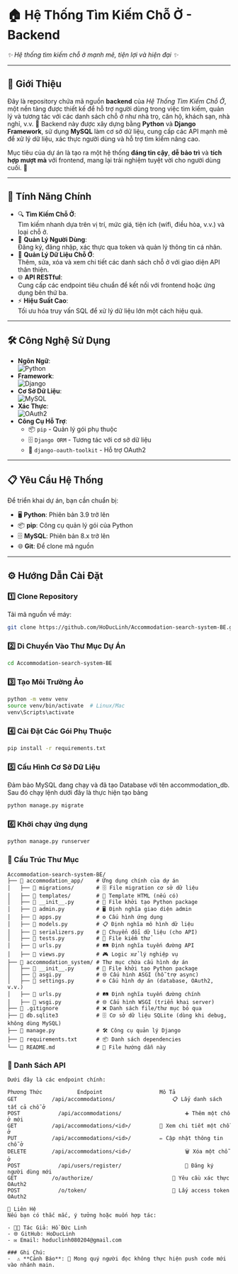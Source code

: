 # 🏠 Hệ Thống Tìm Kiếm Chỗ Ở - Backend

*✨ Hệ thống tìm kiếm chỗ ở mạnh mẽ, tiện lợi và hiện đại ✨*

---

## 📖 Giới Thiệu
Đây là repository chứa mã nguồn **backend** của *Hệ Thống Tìm Kiếm Chỗ Ở*, một nền tảng được thiết kế để hỗ trợ người dùng trong việc tìm kiếm, quản lý và tương tác với các danh sách chỗ ở như nhà trọ, căn hộ, khách sạn, nhà nghỉ, v.v. 🎯 Backend này được xây dựng bằng **Python** và **Django Framework**, sử dụng **MySQL** làm cơ sở dữ liệu, cung cấp các API mạnh mẽ để xử lý dữ liệu, xác thực người dùng và hỗ trợ tìm kiếm nâng cao.

Mục tiêu của dự án là tạo ra một hệ thống **đáng tin cậy**, **dễ bảo trì** và **tích hợp mượt mà** với frontend, mang lại trải nghiệm tuyệt vời cho người dùng cuối. 🚀

---

## 🌟 Tính Năng Chính
- 🔍 **Tìm Kiếm Chỗ Ở**:  
  Tìm kiếm nhanh dựa trên vị trí, mức giá, tiện ích (wifi, điều hòa, v.v.) và loại chỗ ở.
- 👤 **Quản Lý Người Dùng**:  
  Đăng ký, đăng nhập, xác thực qua token và quản lý thông tin cá nhân.
- 🏡 **Quản Lý Dữ Liệu Chỗ Ở**:  
  Thêm, sửa, xóa và xem chi tiết các danh sách chỗ ở với giao diện API thân thiện.
- 🌐 **API RESTful**:  
  Cung cấp các endpoint tiêu chuẩn để kết nối với frontend hoặc ứng dụng bên thứ ba.
- ⚡ **Hiệu Suất Cao**:  
  Tối ưu hóa truy vấn SQL để xử lý dữ liệu lớn một cách hiệu quả.

---

## 🛠 Công Nghệ Sử Dụng
- **Ngôn Ngữ**:  
  ![Python](https://img.shields.io/badge/Python-3.9+-blue)  
- **Framework**:  
  ![Django](https://img.shields.io/badge/Django-4.x-green)  
- **Cơ Sở Dữ Liệu**:  
  ![MySQL](https://img.shields.io/badge/MySQL-8.x-orange)  
- **Xác Thực**:  
  ![OAuth2](https://img.shields.io/badge/OAuth2-Security-yellow)
- **Công Cụ Hỗ Trợ**:    
  - 📦 `pip` - Quản lý gói phụ thuộc  
  - 🗄 `Django ORM` - Tương tác với cơ sở dữ liệu
  - 🔐 `django-oauth-toolkit` - Hỗ trợ OAuth2

---

## 📋 Yêu Cầu Hệ Thống
Để triển khai dự án, bạn cần chuẩn bị:
- 🖥 **Python**: Phiên bản 3.9 trở lên  
- 📦 **pip**: Công cụ quản lý gói của Python  
- 🗄 **MySQL**: Phiên bản 8.x trở lên  
- 🌐 **Git**: Để clone mã nguồn  

---

## ⚙ Hướng Dẫn Cài Đặt

### 1️⃣ Clone Repository
Tải mã nguồn về máy:
```bash
git clone https://github.com/HoDucLinh/Accommodation-search-system-BE.git
```
### 2️⃣ Di Chuyển Vào Thư Mục Dự Án
```bash
cd Accommodation-search-system-BE
```
### 3️⃣ Tạo Môi Trường Ảo
```bash
python -m venv venv
source venv/bin/activate  # Linux/Mac
venv\Scripts\activate
```
### 4️⃣ Cài Đặt Các Gói Phụ Thuộc
```bash
pip install -r requirements.txt
```
### 5️⃣ Cấu Hình Cơ Sở Dữ Liệu
Đảm bảo MySQL đang chạy và đã tạo Database với tên accommodation_db.
Sau đó chạy lệnh dưới đây là thực hiện tạo bảng
```bash
python manage.py migrate
```
### 6️⃣ Khởi chạy ứng dụng
```bash
python manage.py runserver

```
### 📂 Cấu Trúc Thư Mục
```
Accommodation-search-system-BE/
├── 📁 accommodation_app/    # Ứng dụng chính của dự án
│   ├── 📁 migrations/       # 🗄 File migration cơ sở dữ liệu
│   ├── 📁 templates/        # 📄 Template HTML (nếu có)
│   ├── 📄 __init__.py       # 📜 File khởi tạo Python package
│   ├── 📄 admin.py          # 🖥 Định nghĩa giao diện admin
│   ├── 📄 apps.py           # ⚙ Cấu hình ứng dụng
│   ├── 📄 models.py         # 📋 Định nghĩa mô hình dữ liệu
│   ├── 📄 serializers.py    # 🔄 Chuyển đổi dữ liệu (cho API)
│   ├── 📄 tests.py          # 🧪 File kiểm thử
│   ├── 📄 urls.py           # 🛤️ Định nghĩa tuyến đường API
│   ├── 📄 views.py          # 🎮 Logic xử lý nghiệp vụ
├── 📁 accommodation_system/ # Thư mục chứa cấu hình dự án
│   ├── 📄 __init__.py       # 📜 File khởi tạo Python package
│   ├── 📄 asgi.py           # 🌐 Cấu hình ASGI (hỗ trợ async)
│   ├── 📄 settings.py       # ⚙ Cấu hình dự án (database, OAuth2, v.v.)
│   ├── 📄 urls.py           # 🛤️ Định nghĩa tuyến đường chính
│   ├── 📄 wsgi.py           # 🌐 Cấu hình WSGI (triển khai server)
├── 📄 .gitignore            # ❌ Danh sách file/thư mục bỏ qua
├── 📄 db.sqlite3            # 🗄 Cơ sở dữ liệu SQLite (dùng khi debug, không dùng MySQL)
├── 📄 manage.py             # 🛠 Công cụ quản lý Django
├── 📄 requirements.txt      # 📦 Danh sách dependencies
└── 📄 README.md             # 📖 File hướng dẫn này
```
### 📡 Danh Sách API
```
Dưới đây là các endpoint chính:

Phương Thức	          Endpoint	                Mô Tả
GET	          /api/accommodations/	                📋 Lấy danh sách tất cả chỗ ở
POST	        /api/accommodations/	                ➕ Thêm một chỗ ở mới
GET	          /api/accommodations/<id>/	        🔎 Xem chi tiết một chỗ ở
PUT	          /api/accommodations/<id>/	        ✏️ Cập nhật thông tin chỗ ở
DELETE	      /api/accommodations/<id>/	                🗑 Xóa một chỗ ở
POST	        /api/users/register/	                👤 Đăng ký người dùng mới
GET	          /o/authorize/	                        🔑 Yêu cầu xác thực OAuth2
POST	        /o/token/	                        🔐 Lấy access token OAuth2

📧 Liên Hệ
Nếu bạn có thắc mắc, ý tưởng hoặc muốn hợp tác:

- 👨‍💻 Tác Giả: Hồ Đức Linh
- 🌐 GitHub: HoDucLinh
- ✉️ Email: hoduclinh080204@gmail.com

### Ghi Chú:
-  ⚠ **Cảnh Báo**: 🚫 Mong quý người đọc không thực hiện push code mới vào nhánh main.
